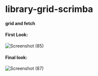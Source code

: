 # library-grid-scrimba
#### grid and fetch
#### First Look:
![Screenshot (85)](https://user-images.githubusercontent.com/85759426/143777662-053afbcd-2918-44b1-9ed8-6383ca5ff69d.png)

#### Final look:


![Screenshot (87)](https://user-images.githubusercontent.com/85759426/143789849-07ffb58e-39d9-4c79-83e9-e4a1bb98136e.png)

